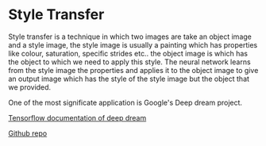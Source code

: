 # Style Transfer
Style transfer is a technique in which two images are take an object image and a style image, the style image is usually a painting which has properties like colour, saturation, specific strides etc.. the object image is which has the object to which we need to apply this style. The neural network learns from the style image the properties and applies it to the object image to give an output image which has the style of the style image but the object that we provided.

One of the most significate application is Google's Deep dream project.

[Tensorflow documentation of deep dream](https://www.tensorflow.org/tutorials/generative/deepdream)

[Github repo](https://github.com/google/deepdream)
